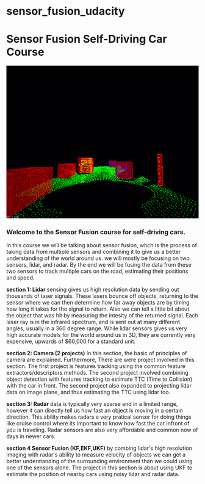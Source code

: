 # sensor_fusion_udacity

# Sensor Fusion Self-Driving Car Course

<img src="Lidar/media/ObstacleDetectionFPS.gif" width="700" height="400" />

### Welcome to the Sensor Fusion course for self-driving cars.

In this course we will be talking about sensor fusion, whch is the process of taking data from multiple sensors and combining it to give us a better understanding of the world around us. we will mostly be focusing on two sensors, lidar, and radar. By the end we will be fusing the data from these two sensors to track multiple cars on the road, estimating their positions and speed.

**section 1: Lidar** sensing gives us high resolution data by sending out thousands of laser signals. These lasers bounce off objects, returning to the sensor where we can then determine how far away objects are by timing how long it takes for the signal to return. Also we can tell a little bit about the object that was hit by measuring the intesity of the returned signal. Each laser ray is in the infrared spectrum, and is sent out at many different angles, usually in a 360 degree range. While lidar sensors gives us very high accurate models for the world around us in 3D, they are currently very expensive, upwards of $60,000 for a standard unit.

**section 2: Camera (2 projects)** In this section, the basic of principles of camera are explained. Furthermore, There are were project involved in this section. The first project is features tracking using the common feature extractors/descriptors methods. The second project involved combining object detection with features tracking to estimate TTC (Time to Collision) with the car in front. The second project also expanded to projecting lidar data on image plane, and thus estimating the TTC using lidar too.  

**section 3: Radar** data is typically very sparse and in a limited range, however it can directly tell us how fast an object is moving in a certain direction. This ability makes radars a very pratical sensor for doing things like cruise control where its important to know how fast the car infront of you is traveling. Radar sensors are also very affordable and common now of days in newer cars.

**section 4 Sensor Fusion (KF,EKF,UKF)** by combing lidar's high resolution imaging with radar's ability to measure velocity of objects we can get a better understanding of the surrounding environment than we could using one of the sensors alone. The project in this section is about using UKF to estimate the position of nearby cars using noisy lidar and radar data.

